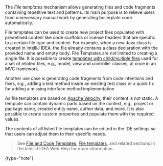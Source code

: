 [//]: # (title: File and Code Templates)

<!-- Copyright 2000-2022 JetBrains s.r.o. and other contributors. Use of this source code is governed by the Apache 2.0 license that can be found in the LICENSE file. -->

The _File templates_ mechanism allows generating files and code fragments containing repetitive text and patterns.
Its main purpose is to relieve users from unnecessary manual work by generating boilerplate code automatically.

File templates can be used to create new project files populated with predefined content like code scaffolds or license headers that are specific to a certain file type and context.
For example, when a new Java class is created in IntelliJ IDEA, the file already contains a class declaration with the provided name and empty body.
File Templates are not limited to creating a single file.
It is possible to create [templates with child/multiple files](https://www.jetbrains.com/help/idea/templates-with-multiple-files.html) used for a set of related files, e.g., model, view and controller classes, at once in an MVC framework.

Another use case is generating code fragments from code intentions and fixes, e.g., adding a test method inside an existing test class or a quick fix for adding a missing interface method implementation.

As file templates are based on [Apache Velocity](https://velocity.apache.org/), their content is not static.
A template can contain dynamic parts based on the context, e.g., project or package name, created entity name, author data, and more.
It is also possible to create custom properties and populate them with the required values.

The contents of all listed file templates can be edited in the IDE settings so that users can adjust them to their specific needs.

> See [File and Code Templates](https://www.jetbrains.com/help/idea/settings-file-and-code-templates.html), [File templates](https://www.jetbrains.com/help/idea/using-file-and-code-templates.html), and related sections in the IntelliJ IDEA Web Help for more information.
>
{type="note"}
